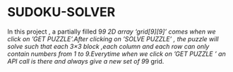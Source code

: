 # SUDOKU-SOLVER
In this project , a partially filled 9*9 2D array ‘grid[9][9]’ comes when we click on ’GET PUZZLE’.After clicking on ’SOLVE PUZZLE’ , the puzzle will solve such that each 3×3 block ,each column and each row can only contain numbers from 1 to 9.Everytime when we click on ’GET PUZZLE ’ an API call is there and always give a new set of 9*9 grid.
